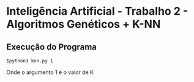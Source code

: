 # Inteligência Artificial - Trabalho 2 - Algoritmos Genéticos + K-NN

## Execução do Programa
    
    $python3 knn.py 1
   
Onde o argumento 1 é o valor de K
